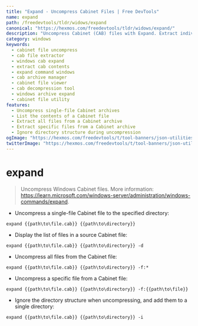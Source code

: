 ```yaml
---
title: "Expand - Uncompress Cabinet Files | Free DevTools"
name: expand
path: /freedevtools/tldr/widows/expand
canonical: "https://hexmos.com/freedevtools/tldr/widows/expand/"
description: "Uncompress Cabinet (CAB) files with Expand. Extract individual files, list contents, or unpack entire archives easily. Free online tool, no registration required."
category: windows
keywords:
  - cabinet file uncompress
  - cab file extractor
  - windows cab expand
  - extract cab contents
  - expand command windows
  - cab archive manager
  - cabinet file viewer
  - cab decompression tool
  - windows archive expand
  - cabinet file utility
features:
  - Uncompress single-file Cabinet archives
  - List the contents of a Cabinet file
  - Extract all files from a Cabinet archive
  - Extract specific files from a Cabinet archive
  - Ignore directory structure during uncompression
ogImage: "https://hexmos.com/freedevtools/t/tool-banners/json-utilities-banner.png"
twitterImage: "https://hexmos.com/freedevtools/t/tool-banners/json-utilities-banner.png"
---
```


# expand

> Uncompress Windows Cabinet files.
> More information: <https://learn.microsoft.com/windows-server/administration/windows-commands/expand>.

- Uncompress a single-file Cabinet file to the specified directory:

`expand {{path\to\file.cab}} {{path\to\directory}}`

- Display the list of files in a source Cabinet file:

`expand {{path\to\file.cab}} {{path\to\directory}} -d`

- Uncompress all files from the Cabinet file:

`expand {{path\to\file.cab}} {{path\to\directory}} -f:*`

- Uncompress a specific file from a Cabinet file:

`expand {{path\to\file.cab}} {{path\to\directory}} -f:{{path\to\file}}`

- Ignore the directory structure when uncompressing, and add them to a single directory:

`expand {{path\to\file.cab}} {{path\to\directory}} -i`
